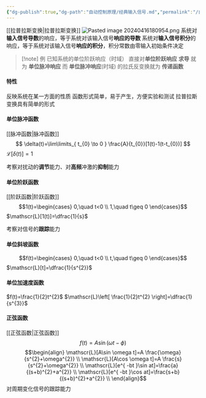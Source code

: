 ```yaml
---
{"dg-publish":true,"dg-path":"自动控制原理/经典输入信号.md","permalink":"/自动控制原理/经典输入信号/","dgPassFrontmatter":true,"noteIcon":"","created":"2024-04-16T13:01:27.455+08:00","updated":"2024-04-17T23:47:22.927+08:00"}
---
```


[[拉普拉斯变换\|拉普拉斯变换]]
![Pasted image 20240416180954.png](/img/user/%E5%8A%9F%E8%83%BD%E6%80%A7%E6%96%87%E4%BB%B6%E5%A4%B9/%E8%BD%BD%E5%85%A5%E7%9A%84%E5%AA%92%E4%BD%93%E8%B5%84%E6%BA%90/Pasted%20image%2020240416180954.png)
系统对**输入信号导数**的响应，等于系统对该输入信号**响应的导数**
系统对**输入信号积分**的响应，等于系统对该输入信号**响应的积分**，积分常数由零输入初始条件决定

>[!note] 例
>已知系统的单位阶跃响应（时域）
>直接对**单位阶跃响应** **求导** 就为 **单位脉冲响应**
>而 **单位脉冲响应**(时域) 的拉氏反变换就为 **传递函数**
#### 特性
反映系统在某一方面的性质
函数形式简单，易于产生，方便实验和测试
拉普拉斯变换具有简单的形式
#### 单位脉冲函数
[[脉冲函数\|脉冲函数]]
$$
\delta(t)=\lim\limits_{ t_{0} \to 0 } \frac{A}{t_{0}}[1(t)-1(t-t_{0})]
$$
$\mathscr{L}[\delta(t)]=1$

考察对扰动的**调节**能力、对**高频**冲激的**抑制**能力
#### 单位阶跃函数
 [[阶跃函数\|阶跃函数]]
 $$1(t)=\begin{cases}
0,\quad t<0 \\
1,\quad t\geq 0
\end{cases}$$
$\mathscr{L}[1(t)]=\dfrac{1}{s}$

考察对信号的**跟踪**能力

#### 单位斜坡函数
$$f(t)=\begin{cases}
0,\quad t<0 \\
t,\quad t\geq 0
\end{cases}$$
$\mathscr{L}[t]=\dfrac{1}{s^{2}}$

#### 单位加速度函数
$f(t)=\frac{1}{2}t^{2}$
$\mathscr{L}\left[ \frac{1}{2}t^{2} \right]=\dfrac{1}{s^{3}}$



#### 正弦函数
[[正弦函数\|正弦函数]]
$$
f(t)=A\sin (\omega t-\phi)
$$
$$\begin{align}
\mathscr{L}[A\sin \omega t]=A \frac{\omega}{s^{2}+\omega^{2}} \\
\mathscr{L}[A\cos \omega t]=A \frac{s}{s^{2}+\omega^{2}} \\ 
\mathscr{L}[e^{ -bt }\sin at]=\frac{a}{(s+b)^{2}+a^{2}} \\
\mathscr{L}[e^{ -bt }\cos at]=\frac{s+b}{(s+b)^{2}+a^{2}} \\
\end{align}$$
对周期变化信号的跟踪能力


